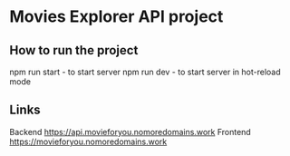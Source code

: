 # Movies Explorer API project

## How to run the project

npm run start - to start server
npm run dev - to start server in hot-reload mode

## Links

Backend https://api.movieforyou.nomoredomains.work
Frontend https://movieforyou.nomoredomains.work
